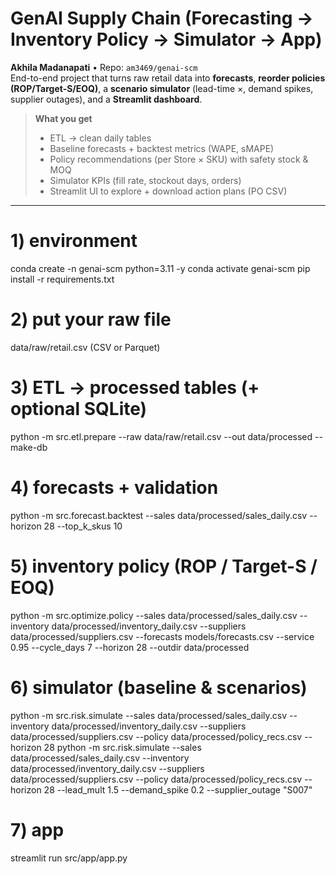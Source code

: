 # GenAI Supply Chain (Forecasting → Inventory Policy → Simulator → App)

**Akhila Madanapati** • Repo: `am3469/genai-scm`  
End-to-end project that turns raw retail data into **forecasts**, **reorder policies (ROP/Target-S/EOQ)**, a **scenario simulator** (lead-time ×, demand spikes, supplier outages), and a **Streamlit dashboard**.

> **What you get**
> - ETL → clean daily tables  
> - Baseline forecasts + backtest metrics (WAPE, sMAPE)  
> - Policy recommendations (per Store × SKU) with safety stock & MOQ  
> - Simulator KPIs (fill rate, stockout days, orders)  
> - Streamlit UI to explore + download action plans (PO CSV)

---

# 1) environment
conda create -n genai-scm python=3.11 -y
conda activate genai-scm
pip install -r requirements.txt

# 2) put your raw file
data/raw/retail.csv  (CSV or Parquet)

# 3) ETL → processed tables (+ optional SQLite)
python -m src.etl.prepare --raw data/raw/retail.csv --out data/processed --make-db

# 4) forecasts + validation
python -m src.forecast.backtest --sales data/processed/sales_daily.csv --horizon 28 --top_k_skus 10

# 5) inventory policy (ROP / Target-S / EOQ)
python -m src.optimize.policy --sales data/processed/sales_daily.csv --inventory data/processed/inventory_daily.csv --suppliers data/processed/suppliers.csv --forecasts models/forecasts.csv --service 0.95 --cycle_days 7 --horizon 28 --outdir data/processed

# 6) simulator (baseline & scenarios)
python -m src.risk.simulate --sales data/processed/sales_daily.csv --inventory data/processed/inventory_daily.csv --suppliers data/processed/suppliers.csv --policy data/processed/policy_recs.csv --horizon 28
python -m src.risk.simulate --sales data/processed/sales_daily.csv --inventory data/processed/inventory_daily.csv --suppliers data/processed/suppliers.csv --policy data/processed/policy_recs.csv --horizon 28 --lead_mult 1.5 --demand_spike 0.2 --supplier_outage "S007"

# 7) app
streamlit run src/app/app.py
